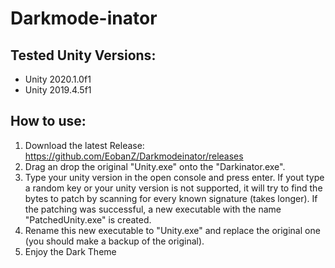# Darkmode-inator
## Tested Unity Versions:
* Unity 2020.1.0f1
* Unity 2019.4.5f1

## How to use:
1. Download the latest Release: https://github.com/EobanZ/Darkmodeinator/releases
2. Drag an drop the original "Unity.exe" onto the "Darkinator.exe". 
3. Type your unity version in the open console and press enter. If yout type a random key or your unity version is not supported, it will try to find the bytes to patch by scanning for every known signature (takes longer). If the patching was successful, a new executable with the name "PatchedUnity.exe" is created.
3. Rename this new executable to "Unity.exe" and replace the original one (you should make a backup of the original).
4. Enjoy the Dark Theme